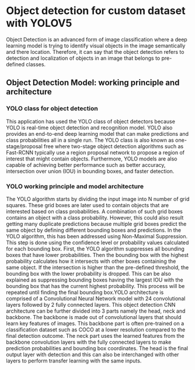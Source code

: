 # Object detection for custom dataset with YOLOV5

Object Detection is an advanced form of image classification where a deep learning model is trying to identify visual objects in the image semantically and there location. Therefore, it can say that the object detection refers to detection and localization of objects in an image that belongs to pre-defined classes. 

## Object Detection Model: working principle and architecture

### YOLO class for object detection

This application has used the YOLO class of object detectors because YOLO is real-time object detection and recognition model. YOLO also provides an end-to-end deep learning model that can make predictions and class probabilities all in a single run. The YOLO class is also known as one-stage/proposal free where two-stage object detection algorithms such as Fast-RCNN typically use a region proposal network to propose a region of interest that might contain objects. Furthermore, YOLO models are also capable of achieving better performance such as better accuracy, intersection over union (IOU) in bounding boxes, and faster detection.

### YOLO working principle and model architecture

The YOLO algorithm starts by dividing the input image into N number of grid squares. These grid boxes are later used to contain objects that are interested based on class probabilities. A combination of such grid boxes contains an object with a class probability. However, this could also result getting many duplicate predictions because multiple grid boxes predict the same object by defining different bounding boxes and predictions. In the YOLO algorithm, this has been addressed using Non-Maximal Suppression. This step is done using the confidence level or probability values calculated for each bounding box. First, the YOLO algorithm suppresses all bounding boxes that have lower probabilities. Then the bounding box with the highest probability calculates how it intersects with other boxes containing the same object. If the intersection is higher than the pre-defined threshold, the bounding box with the lower probability is dropped. This can be also explained as suppressing bounding boxes having the largest IOU with the bounding box that has the current highest probability. This process will be repeated until finding the final bounding box.YOLO architecture is comprised of a Convolutional Neural Network model with 24 convolutional layers followed by 2 fully connected layers. This object detection CNN architecture can be further divided into 3 parts namely the head, neck and backbone. The backbone is made out of convolutional layers that should learn key features of images. This backbone part is often pre-trained on a classification dataset such as COCO at a lower resolution compared to the final detection outcome. The neck part uses the learned features from the backbone convolution layers with the fully connected layers to make prediction probabilities and bounding box coordinates. The head is the final output layer with detection and this can also be interchanged with other layers to perform transfer learning with the same inputs.
